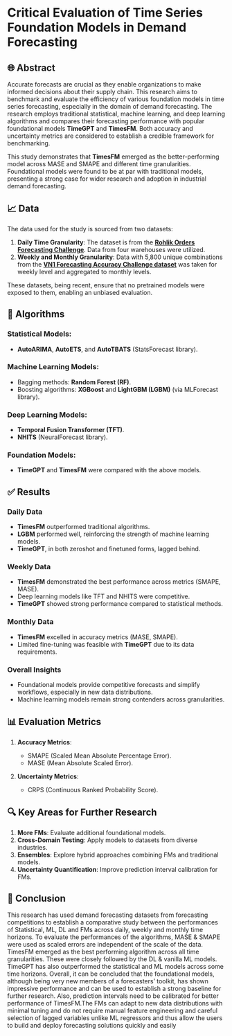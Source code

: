 # Critical Evaluation of Time Series Foundation Models in Demand Forecasting  

## 🌐 Abstract  
Accurate forecasts are crucial as they enable organizations to make informed decisions about their supply chain. This research aims to benchmark and evaluate the efficiency of various foundation models in time series forecasting, especially in the domain of demand forecasting. The research employs traditional statistical, machine learning, and deep learning algorithms and compares their forecasting performance with popular foundational models **TimeGPT** and **TimesFM**. Both accuracy and uncertainty metrics are considered to establish a credible framework for benchmarking.  

This study demonstrates that **TimesFM** emerged as the better-performing model across MASE and SMAPE and different time granularities. Foundational models were found to be at par with traditional models, presenting a strong case for wider research and adoption in industrial demand forecasting.  

## 📈 Data  
The data used for the study is sourced from two datasets:  
1. **Daily Time Granularity**: The dataset is from the [**Rohlik Orders Forecasting Challenge**](https://www.kaggle.com/competitions/rohlik-orders-forecasting-challenge). Data from four warehouses were utilized.  
2. **Weekly and Monthly Granularity**: Data with 5,800 unique combinations from the [**VN1 Forecasting Accuracy Challenge dataset**](https://www.datasource.ai/en/home/data-science-competitions-for-startups/vn1-forecasting-accuracy-challenge-phase-1/description) was taken for weekly level and aggregated to monthly levels.  

These datasets, being recent, ensure that no pretrained models were exposed to them, enabling an unbiased evaluation.  

## 📄 Algorithms  
### **Statistical Models**:  
- **AutoARIMA**, **AutoETS**, and **AutoTBATS** (StatsForecast library).  

### **Machine Learning Models**:  
- Bagging methods: **Random Forest (RF)**.  
- Boosting algorithms: **XGBoost** and **LightGBM (LGBM)** (via MLForecast library).  

### **Deep Learning Models**:  
- **Temporal Fusion Transformer (TFT)**.  
- **NHITS** (NeuralForecast library).  

### **Foundation Models**:  
- **TimeGPT** and **TimesFM** were compared with the above models.  

## ✅ Results  
### **Daily Data**  
- **TimesFM** outperformed traditional algorithms.  
- **LGBM** performed well, reinforcing the strength of machine learning models.  
- **TimeGPT**, in both zeroshot and finetuned forms, lagged behind.  

### **Weekly Data**  
- **TimesFM** demonstrated the best performance across metrics (SMAPE, MASE).  
- Deep learning models like TFT and NHITS were competitive.  
- **TimeGPT** showed strong performance compared to statistical methods.  

### **Monthly Data**  
- **TimesFM** excelled in accuracy metrics (MASE, SMAPE).  
- Limited fine-tuning was feasible with **TimeGPT** due to its data requirements.  

### **Overall Insights**  
- Foundational models provide competitive forecasts and simplify workflows, especially in new data distributions.  
- Machine learning models remain strong contenders across granularities.  

## 📊 Evaluation Metrics  
1. **Accuracy Metrics**:  
   - SMAPE (Scaled Mean Absolute Percentage Error).  
   - MASE (Mean Absolute Scaled Error).  

2. **Uncertainty Metrics**:  
   - CRPS (Continuous Ranked Probability Score).  

## 🔍 Key Areas for Further Research  
1. **More FMs**: Evaluate additional foundational models.  
2. **Cross-Domain Testing**: Apply models to datasets from diverse industries.  
3. **Ensembles**: Explore hybrid approaches combining FMs and traditional models.  
4. **Uncertainty Quantification**: Improve prediction interval calibration for FMs.  

## 🏁 Conclusion  
This research has used demand forecasting datasets from forecasting competitions to establish a
comparative study between the performances of Statistical, ML, DL and FMs across daily, weekly and
monthly time horizons. To evaluate the performances of the algorithms, MASE & SMAPE were used
as scaled errors are independent of the scale of the data. TimesFM emerged as the best performing
algorithm across all time granularities. These were closely followed by the DL & vanilla ML models.
TimeGPT has also outperformed the statistical and ML models across some time horizons. Overall, it
can be concluded that the foundational models, although being very new members of a forecasters’
toolkit, has shown impressive performance and can be used to establish a strong baseline for further
research. Also, prediction intervals need to be calibrated for better performance of TimesFM.The FMs can adapt to new data distributions with minimal tuning and do not require manual feature engineering and careful selection of lagged variables unlike ML regressors and thus allow the
users to build and deploy forecasting solutions quickly and easily
